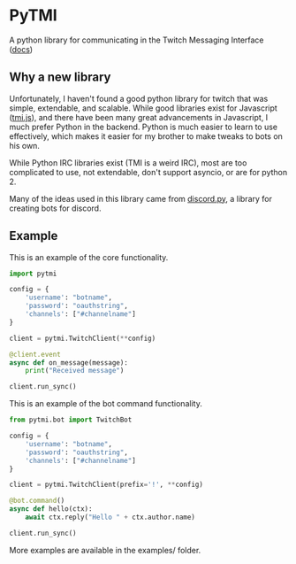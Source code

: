 # PyTMI

A python library for communicating in the Twitch Messaging Interface ([docs](https://dev.twitch.tv/docs/v5/guides/irc/))

## Why a new library
Unfortunately, I haven't found a good python library for twitch that was simple, extendable, and scalable. While good libraries exist for Javascript ([tmi.js](https://github.com/tmijs/tmi.js)), and there have been many great advancements in Javascript, I much prefer Python in the backend. Python is much easier to learn to use effectively, which makes it easier for my brother to make tweaks to bots on his own.

While Python IRC libraries exist (TMI is a weird IRC), most are too complicated to use, not extendable, don't support asyncio, or are for python 2.

Many of the ideas used in this library came from [discord.py](https://github.com/Rapptz/discord.py), a library for creating bots for discord.

## Example

This is an example of the core functionality.

```py
import pytmi

config = {
    'username': "botname",
    'password': "oauthstring",
    'channels': ["#channelname"]
}

client = pytmi.TwitchClient(**config)

@client.event
async def on_message(message):
    print("Received message")

client.run_sync()
```

This is an example of the bot command functionality.

```py
from pytmi.bot import TwitchBot

config = {
    'username': "botname",
    'password': "oauthstring",
    'channels': ["#channelname"]
}

client = pytmi.TwitchClient(prefix='!', **config)

@bot.command()
async def hello(ctx):
    await ctx.reply("Hello " + ctx.author.name)

client.run_sync()
```

More examples are available in the examples/ folder.
